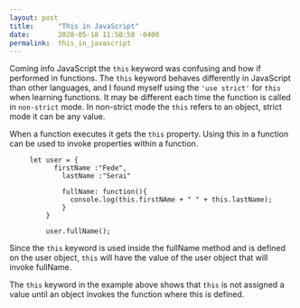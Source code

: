 ```yaml
---
layout: post
title:      "This in JavaScript"
date:       2020-05-18 11:50:58 -0400
permalink:  this_in_javascript
---
```



Coming info JavaScript the `this` keyword was confusing and how if performed in functions. The `this` keyword behaves differently in JavaScript than other languages, and I found myself using the `'use strict'` for `this` when learning functions. It may be different each time the function is called in `non-strict` mode. In non-strict mode the `this` refers to an object, strict mode it can be any value.

When a function executes it gets the `this` property.
Using this in a function can be used to invoke properties within a function. 
```
     let user = {
		   firstName :"Fede",
			 lastName :"Serai"
			 
			 fullName: function(){
			   console.log(this.firstNAme + " " + this.lastName);
			 }
		 }
		 
		 user.fullName();
```

Since the `this` keyword is used inside the fullName method and is defined on the user object, `this` will have the value of the user object that will invoke fullName. 

The `this` keyword in the example above shows that `this` is not assigned a value until an object invokes the function where this is defined.
